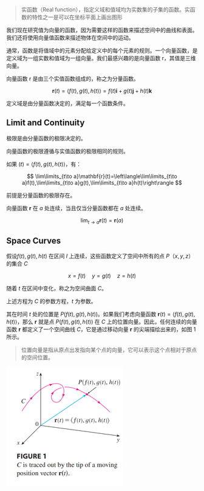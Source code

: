 > 实函数（Real function），指定义域和值域均为实数集的子集的函数。实函数的特性之一是可以在坐标平面上画出图形

我们现在研究值为向量的函数，因为需要这样的函数来描述空间中的曲线和表面。我们还将使用向量值函数来描述物体在空间中的运动。

通常，函数是将值域中的元素分配给定义中的每个元素的规则。一个向量函数，是定义域为一组实数和值域为一组向量。我们最感兴趣的是向量函数 r，其值是三维向量。

向量函数 r 是由三个实值函数组成的，称之为分量函数。

$$
\mathbf{r}(t)=\langle f(t),g(t),h(t)\rangle=f(t) \mathbf{i} + g(t) \mathbf{j} + h(t) \mathbf{k}
$$

定义域是由分量函数决定的，满足每一个函数条件。

## Limit and Continuity
极限是由分量函数的极限决定的。

向量函数的极限遵循与实值函数的极限相同的规则。

如果 $(t)=\langle f(t),g(t),h(t)\rangle$，有：

$$
\lim\limits_{t\to a}\mathbf{r}(t)=\left\langle\lim\limits_{t\to a}f(t),\lim\limits_{t\to a}g(t),\lim\limits_{t\to a}h(t)\right\rangle
$$

前提是分量函数的极限存在。

向量函数 $\mathbf{r}$ 在 $a$ 处连续，当且仅当分量函数都在 $a$ 处连续。

$$
\lim_{t\to a}\mathbf{r}(t)=\mathbf{r}(a)
$$


## Space Curves
假设$f (t), g (t), h (t)$ 在区间 $I$ 上连续，这些函数定义了空间中所有的点 $P（x, y, z）$的集合 $C$

$$
x=f(t)\quad y=g(t)\quad z=h(t)
$$

随着 $t$ 在区间中变化，称之为空间曲面 $C$。

上述方程为 $C$ 的参数方程，$t$ 为参数。

其在时间 $t$ 处的位置是 $P(f(t),g(t),h(t))$。如果我们考虑向量函数 $\mathbf{r}(t)=\langle f (t), g (t), h (t)\rangle$，那么 $\mathbf{r}$ 就是点 $P(f(t), g(t), h(t))$ 在 $C$ 上的位置向量。因此，任何连续的向量函数 $\mathbf{r}$ 都定义了一个空间曲线 $C$，它是通过移动向量 $\mathbf{r}$ 的尖端描绘出来的，如图 1 所示。

> 位置向量是指从原点出发指向某个点的向量，它可以表示这个点相对于原点的空间位置。


![](images/Pasted%20image%2020240909084425.png)








